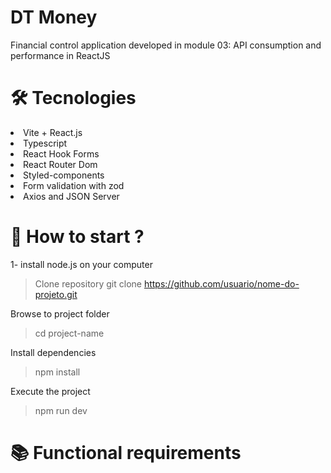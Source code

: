 # DT Money 

Financial control application developed in module 03: API consumption and performance in ReactJS

# 🛠️ Tecnologies
<li>Vite + React.js</li>
<li>Typescript</li>
<li>React Hook Forms</li>
<li>React Router Dom</li>
<li>Styled-components</li>
<li>Form validation with zod</li>
<li>Axios and JSON Server</li>

# 🚀 How to start ?
1- install node.js on your computer

>Clone repository
git clone https://github.com/usuario/nome-do-projeto.git

Browse to project folder
> cd project-name

Install dependencies
> npm install

Execute the project
> npm run dev

# 📚 Functional requirements
